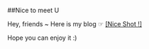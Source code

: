 ##Nice to meet U

Hey, friends ~ Here is my blog ☞  [[Nice Shot !]](http://www.chen9.info/) 

Hope you can enjoy it :)
